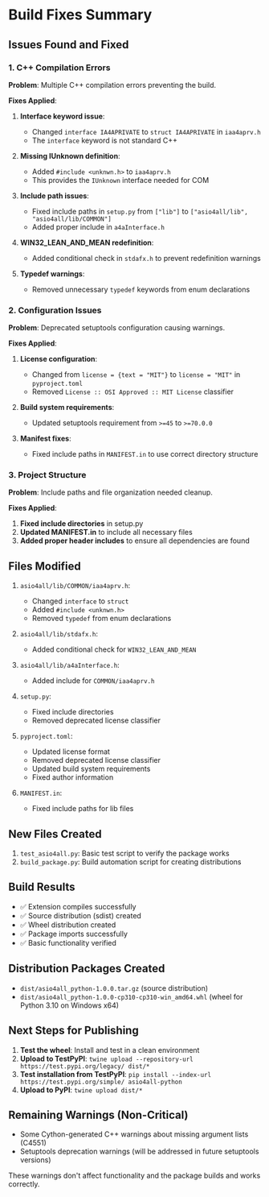 # Build Fixes Summary

## Issues Found and Fixed

### 1. C++ Compilation Errors

**Problem**: Multiple C++ compilation errors preventing the build.

**Fixes Applied**:

1. **Interface keyword issue**: 
   - Changed `interface IA4APRIVATE` to `struct IA4APRIVATE` in `iaa4aprv.h`
   - The `interface` keyword is not standard C++

2. **Missing IUnknown definition**:
   - Added `#include <unknwn.h>` to `iaa4aprv.h`
   - This provides the `IUnknown` interface needed for COM

3. **Include path issues**:
   - Fixed include paths in `setup.py` from `["lib"]` to `["asio4all/lib", "asio4all/lib/COMMON"]`
   - Added proper include in `a4aInterface.h`

4. **WIN32_LEAN_AND_MEAN redefinition**:
   - Added conditional check in `stdafx.h` to prevent redefinition warnings

5. **Typedef warnings**:
   - Removed unnecessary `typedef` keywords from enum declarations

### 2. Configuration Issues

**Problem**: Deprecated setuptools configuration causing warnings.

**Fixes Applied**:

1. **License configuration**:
   - Changed from `license = {text = "MIT"}` to `license = "MIT"` in `pyproject.toml`
   - Removed `License :: OSI Approved :: MIT License` classifier

2. **Build system requirements**:
   - Updated setuptools requirement from `>=45` to `>=70.0.0`

3. **Manifest fixes**:
   - Fixed include paths in `MANIFEST.in` to use correct directory structure

### 3. Project Structure

**Problem**: Include paths and file organization needed cleanup.

**Fixes Applied**:

1. **Fixed include directories** in setup.py
2. **Updated MANIFEST.in** to include all necessary files
3. **Added proper header includes** to ensure all dependencies are found

## Files Modified

1. `asio4all/lib/COMMON/iaa4aprv.h`:
   - Changed `interface` to `struct`
   - Added `#include <unknwn.h>`
   - Removed `typedef` from enum declarations

2. `asio4all/lib/stdafx.h`:
   - Added conditional check for `WIN32_LEAN_AND_MEAN`

3. `asio4all/lib/a4aInterface.h`:
   - Added include for `COMMON/iaa4aprv.h`

4. `setup.py`:
   - Fixed include directories
   - Removed deprecated license classifier

5. `pyproject.toml`:
   - Updated license format
   - Removed deprecated license classifier
   - Updated build system requirements
   - Fixed author information

6. `MANIFEST.in`:
   - Fixed include paths for lib files

## New Files Created

1. `test_asio4all.py`: Basic test script to verify the package works
2. `build_package.py`: Build automation script for creating distributions

## Build Results

- ✅ Extension compiles successfully
- ✅ Source distribution (sdist) created
- ✅ Wheel distribution created
- ✅ Package imports successfully
- ✅ Basic functionality verified

## Distribution Packages Created

- `dist/asio4all_python-1.0.0.tar.gz` (source distribution)
- `dist/asio4all_python-1.0.0-cp310-cp310-win_amd64.whl` (wheel for Python 3.10 on Windows x64)

## Next Steps for Publishing

1. **Test the wheel**: Install and test in a clean environment
2. **Upload to TestPyPI**: `twine upload --repository-url https://test.pypi.org/legacy/ dist/*`
3. **Test installation from TestPyPI**: `pip install --index-url https://test.pypi.org/simple/ asio4all-python`
4. **Upload to PyPI**: `twine upload dist/*`

## Remaining Warnings (Non-Critical)

- Some Cython-generated C++ warnings about missing argument lists (C4551)
- Setuptools deprecation warnings (will be addressed in future setuptools versions)

These warnings don't affect functionality and the package builds and works correctly.
